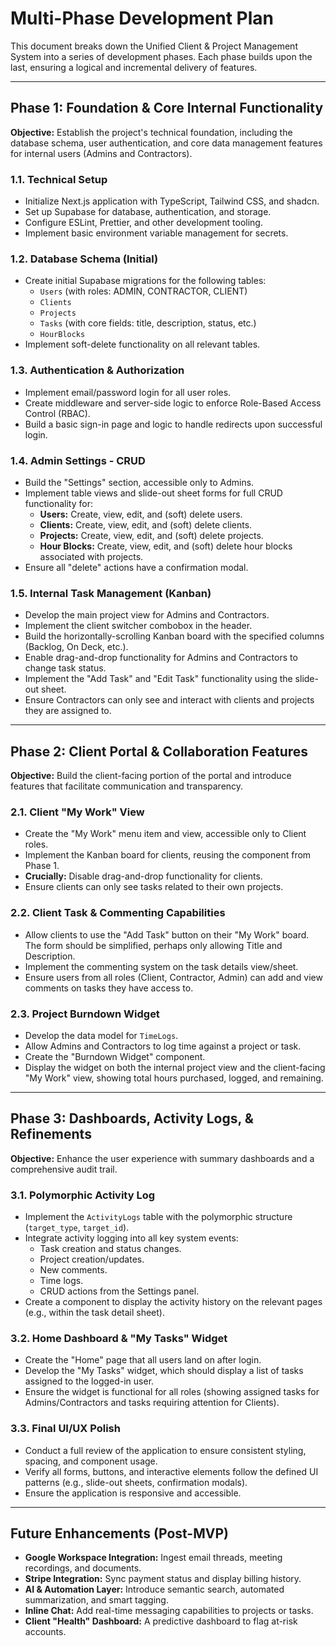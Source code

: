 # **Multi-Phase Development Plan**

This document breaks down the Unified Client & Project Management System into a series of development phases. Each phase builds upon the last, ensuring a logical and incremental delivery of features.

---

## **Phase 1: Foundation & Core Internal Functionality**

**Objective:** Establish the project's technical foundation, including the database schema, user authentication, and core data management features for internal users (Admins and Contractors).

### **1.1. Technical Setup**
*   Initialize Next.js application with TypeScript, Tailwind CSS, and shadcn.
*   Set up Supabase for database, authentication, and storage.
*   Configure ESLint, Prettier, and other development tooling.
*   Implement basic environment variable management for secrets.

### **1.2. Database Schema (Initial)**
*   Create initial Supabase migrations for the following tables:
    *   `Users` (with roles: ADMIN, CONTRACTOR, CLIENT)
    *   `Clients`
    *   `Projects`
    *   `Tasks` (with core fields: title, description, status, etc.)
    *   `HourBlocks`
*   Implement soft-delete functionality on all relevant tables.

### **1.3. Authentication & Authorization**
*   Implement email/password login for all user roles.
*   Create middleware and server-side logic to enforce Role-Based Access Control (RBAC).
*   Build a basic sign-in page and logic to handle redirects upon successful login.

### **1.4. Admin Settings - CRUD**
*   Build the "Settings" section, accessible only to Admins.
*   Implement table views and slide-out sheet forms for full CRUD functionality for:
    *   **Users:** Create, view, edit, and (soft) delete users.
    *   **Clients:** Create, view, edit, and (soft) delete clients.
    *   **Projects:** Create, view, edit, and (soft) delete projects.
    *   **Hour Blocks:** Create, view, edit, and (soft) delete hour blocks associated with projects.
*   Ensure all "delete" actions have a confirmation modal.

### **1.5. Internal Task Management (Kanban)**
*   Develop the main project view for Admins and Contractors.
*   Implement the client switcher combobox in the header.
*   Build the horizontally-scrolling Kanban board with the specified columns (Backlog, On Deck, etc.).
*   Enable drag-and-drop functionality for Admins and Contractors to change task status.
*   Implement the "Add Task" and "Edit Task" functionality using the slide-out sheet.
*   Ensure Contractors can only see and interact with clients and projects they are assigned to.

---

## **Phase 2: Client Portal & Collaboration Features**

**Objective:** Build the client-facing portion of the portal and introduce features that facilitate communication and transparency.

### **2.1. Client "My Work" View**
*   Create the "My Work" menu item and view, accessible only to Client roles.
*   Implement the Kanban board for clients, reusing the component from Phase 1.
*   **Crucially:** Disable drag-and-drop functionality for clients.
*   Ensure clients can only see tasks related to their own projects.

### **2.2. Client Task & Commenting Capabilities**
*   Allow clients to use the "Add Task" button on their "My Work" board. The form should be simplified, perhaps only allowing Title and Description.
*   Implement the commenting system on the task details view/sheet.
*   Ensure users from all roles (Client, Contractor, Admin) can add and view comments on tasks they have access to.

### **2.3. Project Burndown Widget**
*   Develop the data model for `TimeLogs`.
*   Allow Admins and Contractors to log time against a project or task.
*   Create the "Burndown Widget" component.
*   Display the widget on both the internal project view and the client-facing "My Work" view, showing total hours purchased, logged, and remaining.

---

## **Phase 3: Dashboards, Activity Logs, & Refinements**

**Objective:** Enhance the user experience with summary dashboards and a comprehensive audit trail.

### **3.1. Polymorphic Activity Log**
*   Implement the `ActivityLogs` table with the polymorphic structure (`target_type`, `target_id`).
*   Integrate activity logging into all key system events:
    *   Task creation and status changes.
    *   Project creation/updates.
    *   New comments.
    *   Time logs.
    *   CRUD actions from the Settings panel.
*   Create a component to display the activity history on the relevant pages (e.g., within the task detail sheet).

### **3.2. Home Dashboard & "My Tasks" Widget**
*   Create the "Home" page that all users land on after login.
*   Develop the "My Tasks" widget, which should display a list of tasks assigned to the logged-in user.
*   Ensure the widget is functional for all roles (showing assigned tasks for Admins/Contractors and tasks requiring attention for Clients).

### **3.3. Final UI/UX Polish**
*   Conduct a full review of the application to ensure consistent styling, spacing, and component usage.
*   Verify all forms, buttons, and interactive elements follow the defined UI patterns (e.g., slide-out sheets, confirmation modals).
*   Ensure the application is responsive and accessible.

---

## **Future Enhancements (Post-MVP)**

*   **Google Workspace Integration:** Ingest email threads, meeting recordings, and documents.
*   **Stripe Integration:** Sync payment status and display billing history.
*   **AI & Automation Layer:** Introduce semantic search, automated summarization, and smart tagging.
*   **Inline Chat:** Add real-time messaging capabilities to projects or tasks.
*   **Client "Health" Dashboard:** A predictive dashboard to flag at-risk accounts.
